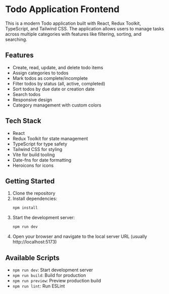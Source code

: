 # Todo Application Frontend

This is a modern Todo application built with React, Redux Toolkit, TypeScript, and Tailwind CSS. The application allows users to manage tasks across multiple categories with features like filtering, sorting, and searching.

## Features

- Create, read, update, and delete todo items
- Assign categories to todos
- Mark todos as complete/incomplete
- Filter todos by status (all, active, completed)
- Sort todos by due date or creation date
- Search todos
- Responsive design
- Category management with custom colors

## Tech Stack

- React
- Redux Toolkit for state management
- TypeScript for type safety
- Tailwind CSS for styling
- Vite for build tooling
- Date-fns for date formatting
- Heroicons for icons

## Getting Started

1. Clone the repository
2. Install dependencies:
   ```bash
   npm install
   ```
3. Start the development server:
   ```bash
   npm run dev
   ```
4. Open your browser and navigate to the local server URL (usually http://localhost:5173)

## Available Scripts

- `npm run dev`: Start development server
- `npm run build`: Build for production
- `npm run preview`: Preview production build
- `npm run lint`: Run ESLint
